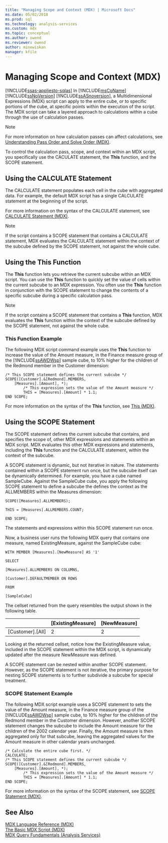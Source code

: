 ```yaml
---
title: "Managing Scope and Context (MDX) | Microsoft Docs"
ms.date: 05/02/2018
ms.prod: sql
ms.technology: analysis-services
ms.custom: mdx
ms.topic: conceptual
ms.author: owend
ms.reviewer: owend
author: minewiskan
manager: kfile
---
```

# Managing Scope and Context (MDX)
[!INCLUDE[ssas-appliesto-sqlas](../../../includes/ssas-appliesto-sqlas.md)]
  In [!INCLUDE[msCoName](../../../includes/msconame-md.md)] [!INCLUDE[ssNoVersion](../../../includes/ssnoversion-md.md)] [!INCLUDE[ssASnoversion](../../../includes/ssasnoversion-md.md)], a Multidimensional Expressions (MDX) script can apply to the entire cube, or to specific portions of the cube, at specific points within the execution of the script. The MDX script can take a layered approach to calculations within a cube through the use of calculation passes.  
  
> [!NOTE]  
>  For more information on how calculation passes can affect calculations, see [Understanding Pass Order and Solve Order &#40;MDX&#41;](../../../analysis-services/multidimensional-models/mdx/mdx-data-manipulation-understanding-pass-order-and-solve-order.md).  
  
 To control the calculation pass, scope, and context within an MDX script, you specifically use the CACULATE statement, the **This** function, and the SCOPE statement.  
  
## Using the CALCULATE Statement  
 The CALCULATE statement populates each cell in the cube with aggregated data. For example, the default MDX script has a single CALCULATE statement at the beginning of the script.  
  
 For more information on the syntax of the CALCULATE statement, see [CALCULATE Statement &#40;MDX&#41;](../../../mdx/mdx-scripting-calculate.md).  
  
> [!NOTE]  
>  If the script contains a SCOPE statement that contains a CALCULATE statement, MDX evaluates the CALCULATE statement within the context of the subcube defined by the SCOPE statement, not against the whole cube.  
  
## Using the This Function  
 The **This** function lets you retrieve the current subcube within an MDX script. You can use the **This** function to quickly set the value of cells within the current subcube to an MDX expression. You often use the **This** function in conjunction with the SCOPE statement to change the contents of a specific subcube during a specific calculation pass.  
  
> [!NOTE]  
>  If the script contains a SCOPE statement that contains a **This** function, MDX evaluates the **This** function within the context of the subcube defined by the SCOPE statement, not against the whole cube.  
  
### This Function Example  
 The following MDX script command example uses the **This** function to increase the value of the Amount measure, in the Finance measure group of the [!INCLUDE[ssAWDWsp](../../../includes/ssawdwsp-md.md)] sample cube, to 10% higher for the children of the Redmond member in the Customer dimension:  
  
```  
/* This SCOPE statement defines the current subcube */  
SCOPE([Customer].&[Redmond].MEMBERS,   
    [Measures].[Amount], *);  
        /* This expression sets the value of the Amount measure */  
        THIS = [Measures].[Amount] * 1.1;  
END SCOPE;  
```  
  
 For more information on the syntax of the **This** function, see [This &#40;MDX&#41;](../../../mdx/this-mdx.md).  
  
## Using the SCOPE Statement  
 The SCOPE statement defines the current subcube that contains, and specifies the scope of, other MDX expressions and statements within an MDX script. MDX evaluates this other MDX expressions and statements, including the **This** function and the CALCULATE statement, within the context of the subcube.  
  
 A SCOPE statement is dynamic, but not iterative in nature. The statements contained within a SCOPE statement run once, but the subcube itself can be dynamically determined. For example, you have a cube named SampleCube. Against the SampleCube cube, you apply the following SCOPE statement to define a subcube the defines the context as the ALLMEMBERS within the Measures dimension:  
  
 `SCOPE([Measures].ALLMEMBERS);`  
  
 `THIS = [Measures].ALLMEMBERS.COUNT;`  
  
 `END SCOPE;`  
  
 The statements and expressions within this SCOPE statement run once.  
  
 Now, a business user runs the following MDX query that contains one measure, named ExistingMeasure, against the SampleCube cube:  
  
 `WITH MEMBER [Measures].[NewMeasure] AS '1'`  
  
 `SELECT`  
  
 `[Measures].ALLMEMBERS ON COLUMNS,`  
  
 `[Customer].DEFAULTMEMBER ON ROWS`  
  
 `FROM`  
  
 `[SampleCube]`  
  
 The cellset returned from the query resembles the output shown in the following table.  
  
||[ExistingMeasure]|[NewMeasure]|  
|-|-------------------------|--------------------|  
|[Customer].[All]|2|2|  
  
 Looking at the returned cellset, notice how the ExistingMeasure value, included in the SCOPE statement within the MDX script, is dynamically updated after the measure NewMeasure was defined.  
  
 A SCOPE statement can be nested within another SCOPE statement. However, as the SCOPE statement is not iterative, the primary purpose for nesting SCOPE statements is to further subdivide a subcube for special treatment.  
  
### SCOPE Statement Example  
 The following MDX script example uses a SCOPE statement to sets the value of the Amount measure, in the Finance measure group of the [!INCLUDE[ssAWDWsp](../../../includes/ssawdwsp-md.md)] sample cube, to 10% higher for the children of the Redmond member in the Customer dimension. However, another SCOPE statement changes the subcube to include the Amount measure for the children of the 2002 calendar year. Finally, the Amount measure is then aggregated only for that subcube, leaving the aggregated values for the Amount measure in other calendar years unchanged.  
  
```  
/* Calculate the entire cube first. */  
CALCULATE;  
/* This SCOPE statement defines the current subcube */  
SCOPE([Customer].&[Redmond].MEMBERS,   
    [Measures].[Amount], *);  
        /* This expression sets the value of the Amount measure */  
        THIS = [Measures].[Amount] * 1.1;  
END SCOPE;  
```  
  
 For more information on the syntax of the SCOPE statement, see [SCOPE Statement &#40;MDX&#41;](../../../mdx/mdx-scripting-scope.md).  
  
## See Also  
 [MDX Language Reference &#40;MDX&#41;](../../../mdx/mdx-language-reference-mdx.md)   
 [The Basic MDX Script &#40;MDX&#41;](../../../analysis-services/multidimensional-models/mdx/the-basic-mdx-script-mdx.md)   
 [MDX Query Fundamentals &#40;Analysis Services&#41;](../../../analysis-services/multidimensional-models/mdx/mdx-query-fundamentals-analysis-services.md)  
  
  
